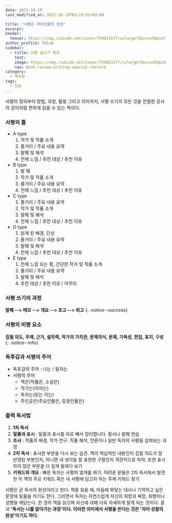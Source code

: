 ```yaml
---
date: 2021-10-19
last_modified_at: 2021-10-19T03:29:51+09:00

title: "서평은 자아성찰의 완성"
excerpt:
header:
  teaser: https://img.ridicdn.net/cover/754021577/xxlarge?dpi=xxhdpi#1
author_profile: false
sidebar:
  - title: 서평 글쓰기 특강
    text:
    image: https://img.ridicdn.net/cover/754021577/xxlarge?dpi=xxhdpi#1
    nav: book-review-writing-special-lecture
category:
  - 책리뷰
tags:
  - 인문
---
```

서평의 정의부터 방법, 과정, 활용 그리고 의미까지, 서평 쓰기의 모든 것을 친절한 강사의 강의처럼 편하게 읽을 수 있는 책이다.

### 서평의 틀

- A type
  1. 작가 및 작품 소개
  2. 줄거리 / 주요 내용 요약
  3. 발췌 및 해석
  4. 전체 느낌 / 추천 대상 / 추천 이유
- B type
  1. 발 췌
  2. 작가 및 작품 소개
  3. 줄거리 / 주요 내용 요약
  4. 전체 느낌 / 추천 대상 / 추천 이유
- C type
  1. 줄거리 / 주요 내용 요약
  2. 작가 및 작품 소개
  3. 발췌 및 해석
  4. 전체 느낌 / 추천 대상 / 추천 이유
- D type
  1. 읽게 된 배경, 단상
  2. 줄거리 / 주요 내용 요약
  3. 발췌 및 해석
  4. 전체 느낌 / 추천 대상 / 추천 이유
- E type
  1. 전체 느낌 또는 평, 간단한 작가 및 작품 소개
  2. 줄거리 / 주요 내용 요약
  3. 발췌 및 해석
  4. 추천 대상 / 추천 이유 / 마무리

### 서평 쓰기의 과정

**발췌 --> 메모 --> 개요 --> 초고 --> 퇴고**
{: .notice--success}

### 서평의 비평 요소

**집필 의도, 주제, 근거, 설득력, 작가의 가치관, 문제의식, 문체, 가독성, 편집, 표지, 구성**
{: .notice--info}

### 독후감과 서평의 주어

- 독후감의 주어 : 나는 / 필자는
- 서평의 주어
  - 책은(작품은, 소설은)
  - 작가는(저자는)
  - 독자는(읽는 이는)
  - 주인공은(주요인물은, 등장인물은)

### 출력 독서법

1. **1차 독서**
2. **밑줄과 표시** : 밑줄과 표시를 따로 빼서 정리합니다. 필사나 발췌 연습
3. **조사** : 작품의 배경, 작가 연구. 작품 해석, 언론이나 일반 독자의 서평을 살펴보는 과정
4. **2차 독서** : 표시한 부분을 다시 보는 습관. 책의 핵심적인 내용인지 집필 의도가 잘 반영된 부분인지, 아니면 내 생각을 잘 표현한 구절인지 객관적으로 파악. 또한 표시하지 않은 부분을 더 깊게 들여다 보기
5. **키워드와 개요** : 빠른 독자는 서평의 얼개를 짜기. 어려운 분들은 2차 독서에서 발견한 이 책의 주요 키워드 혹은 내 서평에 담고자 하는 주제 키워드 찾기

서평은 곧 독서의 완성이라고 한다. 책을 읽을 때, 마음에 와닿는 대사나 기억하고 싶은 문장에 밑줄을 치기도 한다. 그러면서 독자는 자연스럽게 자신의 희망과 욕망, 취향이나 성향을 깨닫는다. 한 권의 책을 읽으며 자신에 대해 더욱 자세하게 알게 되는 것이다. 결국 **'독서는 나를 알아가는 과정'이다. 이러한 의미에서 서평을 쓴다는 것은 '자아 성찰의 완성'이기도 하다.**